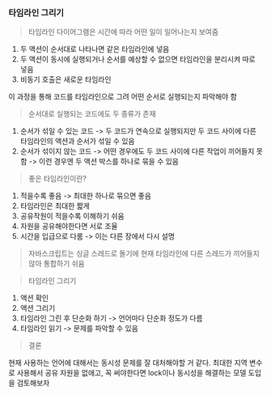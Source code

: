 ### 타임라인 그리기

> 타임라인 다이어그램은 시간에 따라 어떤 일이 일어나는지 보여줌

1. 두 액션이 순서대로 나타나면 같은 타임라인에 넣음
2. 두 액션이 동시에 실행되거나 순서를 예상할 수 없으면 타임라인을 분리시켜 따로 넣음
3. 비동기 호출은 새로운 타임라인

이 과정을 통해 코드를 타임라인으로 그려 어떤 순서로 실행되는지 파악해야 함

> 순서대로 실행되는 코드에도 두 종류가 존재

1. 순서가 섞일 수 있는 코드 -> 두 코드가 연속으로 실행되지만 두 코드 사이에 다른 타임라인의 액션과 순서가 섞일 수 있음
2. 순서가 섞이지 않는 코드 -> 어떤 경우에도 두 코드 사이에 다른 작업이 끼어들지 못 함 -> 이런 경우엔 두 액션 박스를 하나로 묶을 수 있음

> 좋은 타임라인이란?

1. 적을수록 좋음 -> 최대한 하나로 묶으면 좋음
2. 타임라인은 최대한 짧게
3. 공유작원이 적을수록 이해하기 쉬움
4. 자원을 공유해야한다면 서로 조율
5. 시간을 입급으로 다룸 -> 이는 다른 장에서 다시 설명

> 자바스크립트는 싱글 스레드로 돌기에 현재 타임라인에 다른 스레드가 끼어들지 않아 통합하기 쉬움

> 타임라인 그리기

1. 액션 확인
2. 액션 그리기
3. 타임라인 그린 후 단순화 하기 -> 언어마다 단순화 정도가 다름
4. 타임라인 읽기 -> 문제를 파악할 수 있음

> 결론

현재 사용하는 언어에 대해서는 동시성 문제를 잘 대처해야할 거 같다. 최대한 지역 변수로 사용해서 공유 자원을 없애고, 꼭 써야한다면 lock이나 동시성을 해결하는 모델 도입을 검토해보자

